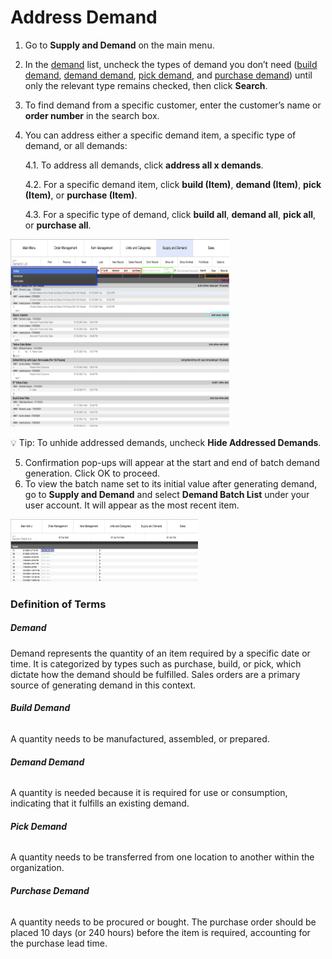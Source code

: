 # Address Demand

1. Go to **Supply and Demand** on the main menu.
2. In the [demand](#demand) list, uncheck the types of demand you don’t need ([build demand](#build-demand), [demand demand](#demand-demand), [pick demand](#pick-demand), and [purchase demand](#purchase-demand)) until only the relevant type remains checked, then click **Search**. 
3. To find demand from a specific customer, enter the customer’s name or **order number** in the search box.
4. You can address either a specific demand item, a specific type of demand, or all demands:

	4.1. To address all demands, click **address all x demands**.
	
	4.2. For a specific demand item, click **build (Item)**, **demand (Item)**, **pick (Item)**, or **purchase (Item)**.

	4.3. For a specific type of demand, click **build all**, **demand all**, **pick all**, or **purchase all**.

<img src="https://github.com/Fx-Professional-Services/HorizonDocs/blob/staging/Horizon%20User%20Guide/00%20Assets/22_address_demand.png" width="350" height="300">

 💡 Tip: To unhide addressed demands, uncheck **Hide Addressed Demands**.

5. Confirmation pop-ups will appear at the start and end of batch demand generation. Click OK to proceed.
6. To view the batch name set to its initial value after generating demand, go to **Supply and Demand** and select **Demand Batch List** under your user account. It will appear as the most recent item.

<img src="https://github.com/Fx-Professional-Services/HorizonDocs/blob/staging/Horizon%20User%20Guide/00%20Assets/23_demand_batch_name.png" width="300" height="100">


### Definition of Terms

##### Demand
Demand represents the quantity of an item required by a specific date or time. It is categorized by types such as purchase, build, or pick, which dictate how the demand should be fulfilled. Sales orders are a primary source of generating demand in this context.
###### **Build Demand**  
A quantity needs to be manufactured, assembled, or prepared.
###### **Demand Demand**  
A quantity is needed because it is required for use or consumption, indicating that it fulfills an existing demand.
###### **Pick Demand**  
A quantity needs to be transferred from one location to another within the organization.
###### **Purchase Demand**  
A quantity needs to be procured or bought. The purchase order should be placed 10 days (or 240 hours) before the item is required, accounting for the purchase lead time.



